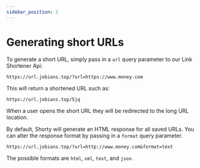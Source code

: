 ```yaml
---
sidebar_position: 1
---
```


# Generating short URLs

To generate a short URL, simply pass in a `url` query parameter to our Link Shortener Api:

    https://url.jobians.top/?url=https://www.money.com

This will return a shortened URL such as:

    https://url.jobians.top/5jq

When a user opens the short URL they will be redirected to the long URL location.

By default, Shorty will generate an HTML response for all saved URLs.
You can alter the response format by passing in a `format` query parameter.

    https://url.jobians.top/?url=http://www.money.com&format=text

The possible formats are `html`, `xml`, `text`, and `json`.
